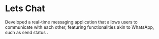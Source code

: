 # Lets Chat 
Developed a real-time messaging application that allows users to communicate with each other, 
featuring functionalities akin to WhatsApp, such as send status .


